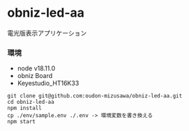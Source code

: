 # obniz-led-aa

電光版表示アプリケーション

### 環境

- node v18.11.0
- obniz Board
- Keyestudio_HT16K33

```
git clone git@github.com:oudon-mizusawa/obniz-led-aa.git
cd obniz-led-aa
npm install
cp ./env/sample.env ./.env -> 環境変数を書き換える
npm start
```
